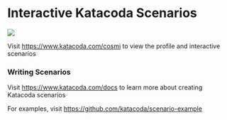 # Interactive Katacoda Scenarios

[![](http://shields.katacoda.com/katacoda/cosmi/count.svg)](https://www.katacoda.com/cosmi "Get your profile on Katacoda.com")

Visit https://www.katacoda.com/cosmi to view the profile and interactive scenarios

### Writing Scenarios
Visit https://www.katacoda.com/docs to learn more about creating Katacoda scenarios

For examples, visit https://github.com/katacoda/scenario-example
